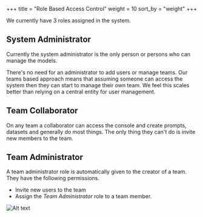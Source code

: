 +++
title = "Role Based Access Control"
weight = 10
sort_by = "weight"
+++

We currently have 3 roles assigned in the system.

## System Administrator

Currently the system administrator is the only person or persons who can manage the models.

There's no need for an administrator to add users or manage teams. Our teams based approach means that assuming someone can access the system then they can start to manage their own team. We feel this scales better than relying on a central entity for user management.

## Team Collaborator

On any team a collaborator can access the console and create prompts, datasets and generally do most things. The only thing they can't do is invite new members to the team.

## Team Administrator

A team administrator role is automatically given to the creator of a team. They have the following permissions.

- Invite new users to the team
- Assign the *Team Administrator* role to a team member.

![Alt text](/teams.png "Start Screen")